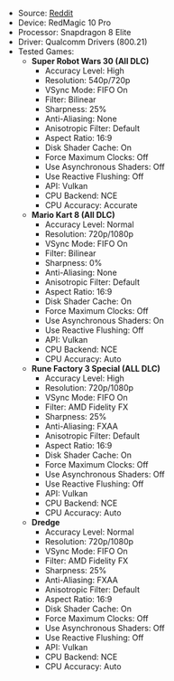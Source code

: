 - Source: [Reddit](https://www.reddit.com/r/EmulationOnAndroid/comments/1iyq5t8/8_elite_citron_050_working_games_and_settings/)
- Device: RedMagic 10 Pro
- Processor: Snapdragon 8 Elite
- Driver: Qualcomm Drivers (800.21)
- Tested Games:
  - **Super Robot Wars 30 (All DLC)**
    - Accuracy Level: High
    - Resolution: 540p/720p
    - VSync Mode: FIFO On
    - Filter: Bilinear
    - Sharpness: 25%
    - Anti-Aliasing: None
    - Anisotropic Filter: Default
    - Aspect Ratio: 16:9
    - Disk Shader Cache: On
    - Force Maximum Clocks: Off
    - Use Asynchronous Shaders: Off
    - Use Reactive Flushing: Off
    - API: Vulkan
    - CPU Backend: NCE
    - CPU Accuracy: Accurate
  - **Mario Kart 8 (All DLC)**
    - Accuracy Level: Normal
    - Resolution: 720p/1080p
    - VSync Mode: FIFO On
    - Filter: Bilinear
    - Sharpness: 0%
    - Anti-Aliasing: None
    - Anisotropic Filter: Default
    - Aspect Ratio: 16:9
    - Disk Shader Cache: On
    - Force Maximum Clocks: Off
    - Use Asynchronous Shaders: On
    - Use Reactive Flushing: Off
    - API: Vulkan
    - CPU Backend: NCE
    - CPU Accuracy: Auto
  - **Rune Factory 3 Special (ALL DLC)**
    - Accuracy Level: High
    - Resolution: 720p/1080p
    - VSync Mode: FIFO On
    - Filter: AMD Fidelity FX
    - Sharpness: 25%
    - Anti-Aliasing: FXAA
    - Anisotropic Filter: Default
    - Aspect Ratio: 16:9
    - Disk Shader Cache: On
    - Force Maximum Clocks: Off
    - Use Asynchronous Shaders: Off
    - Use Reactive Flushing: Off
    - API: Vulkan
    - CPU Backend: NCE
    - CPU Accuracy: Auto
  - **Dredge**
    - Accuracy Level: Normal
    - Resolution: 720p/1080p
    - VSync Mode: FIFO On
    - Filter: AMD Fidelity FX
    - Sharpness: 25%
    - Anti-Aliasing: FXAA
    - Anisotropic Filter: Default
    - Aspect Ratio: 16:9
    - Disk Shader Cache: On
    - Force Maximum Clocks: Off
    - Use Asynchronous Shaders: Off
    - Use Reactive Flushing: Off
    - API: Vulkan
    - CPU Backend: NCE
    - CPU Accuracy: Auto
